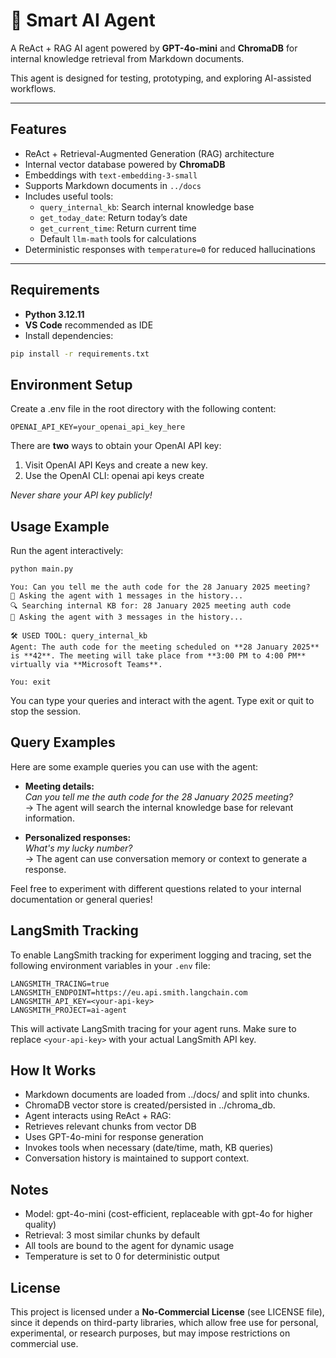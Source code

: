 # 🤖 Smart AI Agent

A ReAct + RAG AI agent powered by **GPT-4o-mini** and **ChromaDB** for internal knowledge retrieval from Markdown documents.

This agent is designed for testing, prototyping, and exploring AI-assisted workflows.

---

## Features

- ReAct + Retrieval-Augmented Generation (RAG) architecture
- Internal vector database powered by **ChromaDB**
- Embeddings with `text-embedding-3-small`
- Supports Markdown documents in `../docs`
- Includes useful tools:
  - `query_internal_kb`: Search internal knowledge base
  - `get_today_date`: Return today’s date
  - `get_current_time`: Return current time
  - Default `llm-math` tools for calculations
- Deterministic responses with `temperature=0` for reduced hallucinations

---

## Requirements

- **Python 3.12.11**  
- **VS Code** recommended as IDE  
- Install dependencies:

```bash
pip install -r requirements.txt
```

## Environment Setup

Create a .env file in the root directory with the following content:

```text  
OPENAI_API_KEY=your_openai_api_key_here
```

There are **two** ways to obtain your OpenAI API key:

1. Visit OpenAI API Keys and create a new key.
2. Use the OpenAI CLI: openai api keys create

*Never share your API key publicly!*

## Usage Example

Run the agent interactively:

```bash
python main.py
```

```text
You: Can you tell me the auth code for the 28 January 2025 meeting?
🤖 Asking the agent with 1 messages in the history...
🔍 Searching internal KB for: 28 January 2025 meeting auth code
🤖 Asking the agent with 3 messages in the history...

🛠️ USED TOOL: query_internal_kb
Agent: The auth code for the meeting scheduled on **28 January 2025** is **42**. The meeting will take place from **3:00 PM to 4:00 PM** virtually via **Microsoft Teams**.

You: exit
```

You can type your queries and interact with the agent.
Type exit or quit to stop the session.

## Query Examples

Here are some example queries you can use with the agent:

- **Meeting details:**  
  *Can you tell me the auth code for the 28 January 2025 meeting?*  
  → The agent will search the internal knowledge base for relevant information.

- **Personalized responses:**  
  *What's my lucky number?*  
  → The agent can use conversation memory or context to generate a response.

Feel free to experiment with different questions related to your internal documentation or general queries!

## LangSmith Tracking

To enable LangSmith tracking for experiment logging and tracing, set the following environment variables in your `.env` file:

```text
LANGSMITH_TRACING=true
LANGSMITH_ENDPOINT=https://eu.api.smith.langchain.com
LANGSMITH_API_KEY=<your-api-key>
LANGSMITH_PROJECT=ai-agent
```

This will activate LangSmith tracing for your agent runs. Make sure to replace `<your-api-key>` with your actual LangSmith API key.

## How It Works

- Markdown documents are loaded from ../docs/ and split into chunks.
- ChromaDB vector store is created/persisted in ../chroma_db.
- Agent interacts using ReAct + RAG:
- Retrieves relevant chunks from vector DB
- Uses GPT-4o-mini for response generation
- Invokes tools when necessary (date/time, math, KB queries)
- Conversation history is maintained to support context.

## Notes

- Model: gpt-4o-mini (cost-efficient, replaceable with gpt-4o for higher quality)
- Retrieval: 3 most similar chunks by default
- All tools are bound to the agent for dynamic usage
- Temperature is set to 0 for deterministic output

## License

This project is licensed under a **No-Commercial License** (see LICENSE file), since it depends on third-party libraries, which allow free use for personal, experimental, or research purposes, but may impose restrictions on commercial use.